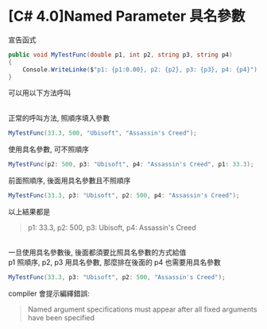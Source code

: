 # [C# 4.0]Named Parameter 具名參數

宣告函式
```csharp
public void MyTestFunc(double p1, int p2, string p3, string p4)
{
    Console.WriteLinke($"p1: {p1:0.00}, p2: {p2}, p3: {p3}, p4: {p4}");
}
```
可以用以下方法呼叫

<br/>正常的呼叫方法, 照順序填入參數
```csharp
MyTestFunc(33.3, 500, "Ubisoft", "Assassin's Creed");
```
使用具名參數, 可不照順序
```csharp
MyTestFunc(p2: 500, p3: "Ubisoft", p4: "Assassin's Creed", p1: 33.3);
```
前面照順序, 後面用具名參數且不照順序
```csharp
MyTestFunc(33.3, p3: "Ubisoft", p2: 500, p4: "Assassin's Creed");
```
以上結果都是
>p1: 33.3, p2: 500, p3: Ubisoft, p4: Assassin's Creed

<br/>一旦使用具名參數後, 後面都須要比照具名參數的方式給值
<br/>p1 照順序, p2, p3 用具名參數, 那麼排在後面的 p4 也需要用具名參數
```csharp
MyTestFunc(33.3, p3: "Ubisoft", p2: 500, "Assassin's Creed");
```
compiler 會提示編繹錯誤:
>Named argument specifications must appear after all fixed arguments have been specified
